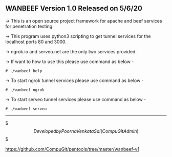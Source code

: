 WANBEEF Version 1.0 Released on 5/6/20
--------------------------------------

-> This is an open source project framework for apache and beef services
   for penetration testing.

-> This program uses python3 scripting to get tunnel services for the
   localhost ports 80 and 3000.

-> ngrok.io and serveo.net are the only two services provided.

-> If want to how to use this please use command as below -

	# ./wanbeef help

-> To start ngrok tunnel services please use command as below -

	# ./wanbeef ngrok

-> To start serveo tunnel services please use command as below -

	# ./wanbeef serveo

--------------------------------------

$$$ Developed by Poorna Venkata Sai (CompuGit Admin) $$$

https://github.com/CompuGit/pentools/tree/master/wanbeef-v1


